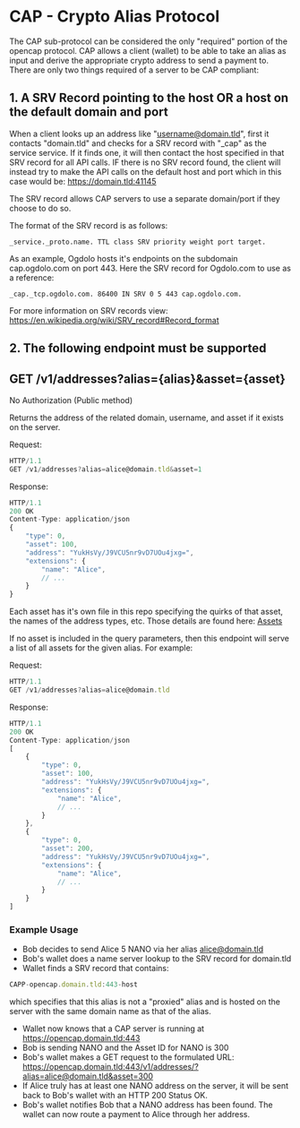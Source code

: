 # CAP - Crypto Alias Protocol

The CAP sub-protocol can be considered the only "required" portion of the opencap protocol. CAP allows a client (wallet) to be able to take an alias as input and derive the appropriate crypto address to send a payment to. There are only two things required of a server to be CAP compliant:

## 1. A SRV Record pointing to the host OR a host on the default domain and port

When a client looks up an address like "username@domain.tld", first it contacts "domain.tld" and checks for a SRV record with "_cap" as the service service. If it finds one, it will then contact the host specified in that SRV record for all API calls. IF there is no SRV record found, the client will instead try to make the API calls on the default host and port which in this case would be: https://domain.tld:41145

The SRV record allows CAP servers to use a separate domain/port if they choose to do so.

The format of the SRV record is as follows:

```
_service._proto.name. TTL class SRV priority weight port target.
```

As an example, Ogdolo hosts it's endpoints on the subdomain cap.ogdolo.com on port 443.
Here the SRV record for Ogdolo.com to use as a reference:

```
_cap._tcp.ogdolo.com. 86400 IN SRV 0 5 443 cap.ogdolo.com.
```

For more information on SRV records view: https://en.wikipedia.org/wiki/SRV_record#Record_format

## 2. The following endpoint must be supported

## GET /v1/addresses?alias={alias}&asset={asset}

No Authorization (Public method)

Returns the address of the related domain, username, and asset if it exists on the server.

Request:

```javascript
HTTP/1.1
GET /v1/addresses?alias=alice@domain.tld&asset=1
```

Response:

```javascript
HTTP/1.1
200 OK
Content-Type: application/json
{
    "type": 0,
    "asset": 100,
    "address": "YukHsVy/J9VCU5nr9vD7UOu4jxg=",
    "extensions": {
        "name": "Alice",
        // ...
    }
}
```

Each asset has it's own file in this repo specifying the quirks of that asset, the names of the address types, etc. Those details are found here: [Assets](/Assets.md)

If no asset is included in the query parameters, then this endpoint will serve a list of all assets for the given alias. For example:

Request:

```javascript
HTTP/1.1
GET /v1/addresses?alias=alice@domain.tld
```

Response:

```javascript
HTTP/1.1
200 OK
Content-Type: application/json
[
    {
        "type": 0,
        "asset": 100,
        "address": "YukHsVy/J9VCU5nr9vD7UOu4jxg=",
        "extensions": {
            "name": "Alice",
            // ...
        }
    },
    {
        "type": 0,
        "asset": 200,
        "address": "YukHsVy/J9VCU5nr9vD7UOu4jxg=",
        "extensions": {
            "name": "Alice",
            // ...
        }
    }
]
```

### Example Usage

* Bob decides to send Alice 5 NANO via her alias alice@domain.tld
* Bob's wallet does a name server lookup to the SRV record for domain.tld
* Wallet finds a SRV record that contains:

```javascript
CAPP-opencap.domain.tld:443-host
```

which specifies that this alias is not a "proxied" alias and is hosted on the server with the same domain name as that of the alias.

* Wallet now knows that a CAP server is running at https://opencap.domain.tld:443
* Bob is sending NANO and the Asset ID for NANO is 300
* Bob's wallet makes a GET request to the formulated URL: https://opencap.domain.tld:443/v1/addresses/?alias=alice@domain.tld&asset=300
* If Alice truly has at least one NANO address on the server, it will be sent back to Bob's wallet with an HTTP 200 Status OK.
* Bob's wallet notifies Bob that a NANO address has been found. The wallet can now route a payment to Alice through her address.